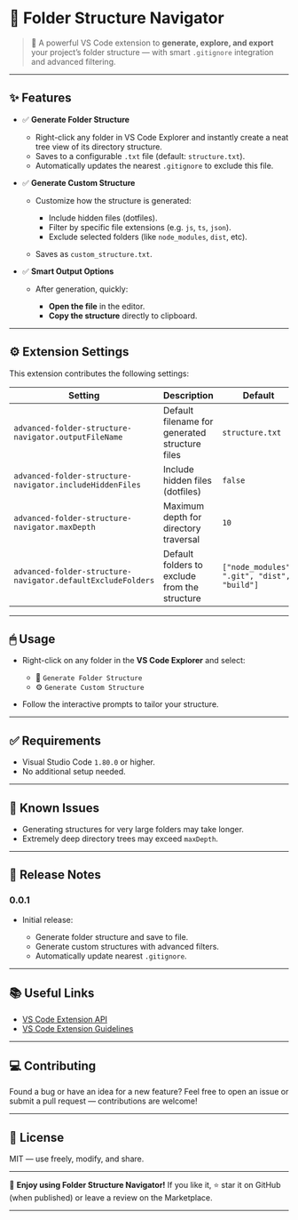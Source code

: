
# 📁 Folder Structure Navigator

> 🚀 A powerful VS Code extension to **generate, explore, and export** your project’s folder structure — with smart `.gitignore` integration and advanced filtering.

---

## ✨ Features

* ✅ **Generate Folder Structure**

  * Right-click any folder in VS Code Explorer and instantly create a neat tree view of its directory structure.
  * Saves to a configurable `.txt` file (default: `structure.txt`).
  * Automatically updates the nearest `.gitignore` to exclude this file.

* ✅ **Generate Custom Structure**

  * Customize how the structure is generated:

    * Include hidden files (dotfiles).
    * Filter by specific file extensions (e.g. `js`, `ts`, `json`).
    * Exclude selected folders (like `node_modules`, `dist`, etc).
  * Saves as `custom_structure.txt`.

* ✅ **Smart Output Options**

  * After generation, quickly:

    * **Open the file** in the editor.
    * **Copy the structure** directly to clipboard.

---

## ⚙ Extension Settings

This extension contributes the following settings:

| Setting                                                     | Description                                    | Default                                     |
| ----------------------------------------------------------- | ---------------------------------------------- | ------------------------------------------- |
| `advanced-folder-structure-navigator.outputFileName`        | Default filename for generated structure files | `structure.txt`                             |
| `advanced-folder-structure-navigator.includeHiddenFiles`    | Include hidden files (dotfiles)                | `false`                                     |
| `advanced-folder-structure-navigator.maxDepth`              | Maximum depth for directory traversal          | `10`                                        |
| `advanced-folder-structure-navigator.defaultExcludeFolders` | Default folders to exclude from the structure  | `["node_modules", ".git", "dist", "build"]` |

---

## 🖱 Usage

* Right-click on any folder in the **VS Code Explorer** and select:

  * 📂 `Generate Folder Structure`
  * ⚙ `Generate Custom Structure`
* Follow the interactive prompts to tailor your structure.

---

## ✅ Requirements

* Visual Studio Code `1.80.0` or higher.
* No additional setup needed.

---

## 🚀 Known Issues

* Generating structures for very large folders may take longer.
* Extremely deep directory trees may exceed `maxDepth`.

---

## 📝 Release Notes

### 0.0.1

* Initial release:

  * Generate folder structure and save to file.
  * Generate custom structures with advanced filters.
  * Automatically update nearest `.gitignore`.

---

## 📚 Useful Links

* [VS Code Extension API](https://code.visualstudio.com/api)
* [VS Code Extension Guidelines](https://code.visualstudio.com/api/references/extension-guidelines)

---

## 💻 Contributing

Found a bug or have an idea for a new feature?
Feel free to open an issue or submit a pull request — contributions are welcome!

---

## 📄 License

MIT — use freely, modify, and share.

---

🚀 **Enjoy using Folder Structure Navigator!**
If you like it, ⭐ star it on GitHub (when published) or leave a review on the Marketplace.

---